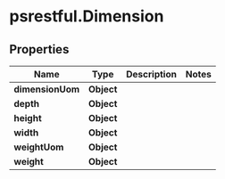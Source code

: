 # psrestful.Dimension

## Properties
Name | Type | Description | Notes
------------ | ------------- | ------------- | -------------
**dimensionUom** | **Object** |  | 
**depth** | **Object** |  | 
**height** | **Object** |  | 
**width** | **Object** |  | 
**weightUom** | **Object** |  | 
**weight** | **Object** |  | 
